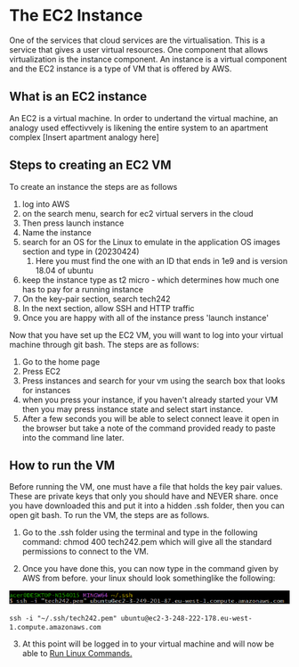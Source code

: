 # The EC2 Instance

One of the services that cloud services are the virtualisation. This is a service that gives a user virtual resources. One component that allows virtualization is the instance component. An instance is a virtual component and the EC2 instance is a type of VM that is offered by AWS.

## What is an EC2 instance
An EC2 is a virtual machine. In order to undertand the virtual machine, an analogy used effectivvely is likening the entire system to an apartment complex 
[Insert apartment analogy here]

## Steps to creating an EC2 VM

To create an instance the steps are as follows
1. log into AWS
2. on the search menu, search for ec2 virtual servers in the cloud
3. Then press launch instance
4. Name the instance
5. search for an OS for the Linux to emulate in the application OS images section and type in (20230424)
   1. Here you must find the one with an ID that ends in 1e9 and is version 18.04 of ubuntu
6. keep the instance type as t2 micro - which determines how much one has to pay for a running instance
7. On the key-pair section, search tech242
8. In the next section, allow SSH and HTTP traffic 
9. Once you are happy with all of the instance press 'launch instance'

Now that you have set up the EC2 VM, you will want to log into your virtual machine through git bash. The steps are as follows:

1. Go to the home page
2. Press EC2
3. Press instances and search for your vm using the search box that looks for instances 
4. when you press your instance, if you haven't already started your VM then you may press instance state and select start instance.
5. After a few seconds you will be able to select connect leave it open in the browser but take a note of the command provided ready to paste into the command line later.


## How to run the VM
Before running the VM, one must have a file that holds the key pair values. These are private keys that only you should have and NEVER share.
once you have downloaded this and put it into a hidden .ssh folder, then you can open git bash. To run the VM, the steps are as follows.

1. Go to the .ssh folder using the terminal and type in the following command: chmod 400 tech242.pem which will give all the standard permissions to connect to the VM.

2. Once you have done this, you can now type in the command given by AWS from before. your linux should look somethinglike the following:


![Alt text](<../../readme-images/runAVM command.png>)

```
ssh -i "~/.ssh/tech242.pem" ubuntu@ec2-3-248-222-178.eu-west-1.compute.amazonaws.com

```


3. At this point will be logged in to your virtual machine and will now be able to [Run Linux Commands.](LearningLinux.md)